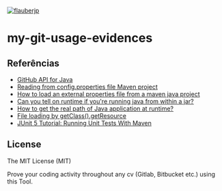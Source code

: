 [![flauberjp](https://circleci.com/gh/flauberjp/my-git-usage-evidences.svg?style=shield)](https://circleci.com/gh/flauberjp/my-git-usage-evidences/tree/teesloane-patch-5)
# my-git-usage-evidences

## Referências
- [GitHub API for Java](https://github-api.kohsuke.org/)
- [Reading from config.properties file Maven project](https://stackoverflow.com/questions/35008377/reading-from-config-properties-file-maven-project)
- [How to load an external properties file from a maven java project](https://stackoverflow.com/questions/34712885/how-to-load-an-external-properties-file-from-a-maven-java-project)
- [Can you tell on runtime if you're running java from within a jar?](https://stackoverflow.com/questions/482560/can-you-tell-on-runtime-if-youre-running-java-from-within-a-jar)
- [How to get the real path of Java application at runtime?](https://stackoverflow.com/questions/4032957/how-to-get-the-real-path-of-java-application-at-runtime)
- [File loading by getClass().getResource](https://stackoverflow.com/questions/14089146/file-loading-by-getclass-getresource)
- [JUnit 5 Tutorial: Running Unit Tests With Maven](https://www.petrikainulainen.net/programming/testing/junit-5-tutorial-running-unit-tests-with-maven/)

## License
The MIT License (MIT)

Prove your coding activity throughout any cv (Gitlab, Bitbucket etc.)  using this Tool. 

